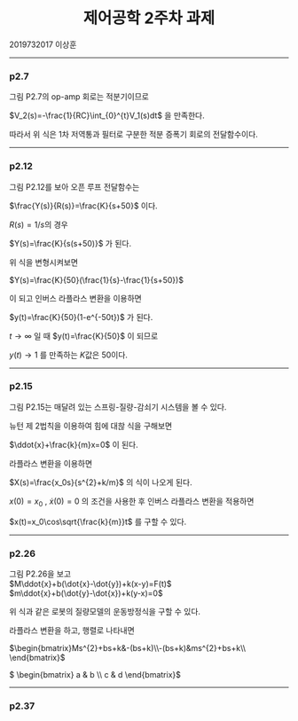 # **<center>제어공학 2주차 과제**</center>  
2019732017 이상훈

---
### p2.7
그림 P2.7의 op-amp 회로는 적분기이므로  

$V_2(s)=-\frac{1}{RC}\int_{0}^{t}V_1(s)dt$ 을 만족한다.  

따라서 위 식은 1차 저역통과 필터로 구분한 적분 증폭기 회로의 전달함수이다.

---

### p2.12
그림 P2.12를 보아 오픈 루프 전달함수는

$\frac{Y(s)}{R(s)}=\frac{K}{s+50}$ 이다.  

$R(s) = 1/s$의 경우  

$Y(s)=\frac{K}{s(s+50)}$ 가 된다.

위 식을 변형시켜보면  

$Y(s)=\frac{K}{50}(\frac{1}{s}-\frac{1}{s+50})$  

이 되고 인버스 라플라스 변환을 이용하면  

$y(t)=\frac{K}{50}(1-e^{-50t})$ 가 된다.  

$t\rightarrow \infty$ 일 때 $y(t)=\frac{K}{50}$ 이 되므로  

$y(t)\rightarrow1$ 를 만족하는 $K$값은 $50$이다.

---
### p2.15
그림 P2.15는 매달려 있는 스프링-질량-감쇠기 시스템을 볼 수 있다.  

뉴턴 제 2법칙을 이용하여 힘에 대핞 식을 구해보면  

$\ddot{x}+\frac{k}{m}x=0$  이 된다.  

라플라스 변환을 이용하면  

$X(s)=\frac{x_0s}{s^{2}+k/m}$ 의 식이 나오게 된다.  

$x(0)=x_0$ , $\dot{x}(0)=0$ 의 조건을 사용한 후 인버스 라플라스 변환을 적용하면  

$x(t)=x_0\cos\sqrt{\frac{k}{m}}t$ 를 구할 수 있다.

---
### p2.26
그림 P2.26을 보고   
$M\ddot{x}+b(\dot{x}-\dot{y})+k(x-y)=F(t)$  
$m\ddot{x}+b(\dot{y}-\dot{x})+k(y-x)=0$  

위 식과 같은 로봇의 질량모델의 운동방정식을 구할 수 있다.  

라플라스 변환을 하고, 행렬로 나타내면  

$\begin{bmatrix}Ms^{2}+bs+k&-(bs+k)\\-(bs+k)&ms^{2}+bs+k\\ \end{bmatrix}$

$ \begin{bmatrix}
a & b \\\\
c & d
\end{bmatrix}$

---
### p2.37


